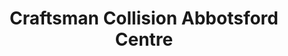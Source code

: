 ---
title: "Craftsman Collision Abbotsford Centre"
url: /abbotsford/craftsman-collision-abbotsford-centre/
shop: Autowerkstatt
---